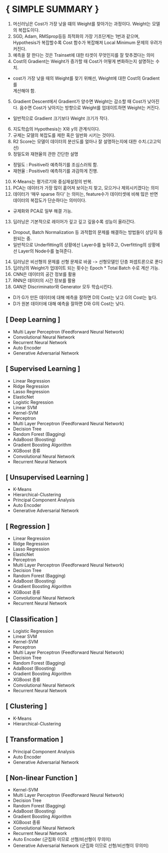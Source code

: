 # { SIMPLE SUMMARY }

1.	머신러닝은 Cost가 가장 낮을 떄의 Weight를 찾아가는 과정이다. Weight는 모델의 복잡도이다.
2.	SGD, Adam, RMSprop등등 최적화의 가장 기초단계는 1번과 같으며, Hypothesis가 복잡할수록 Cost 함수가 복잡해져 Local Minimum 문제의 우려가 커진다.
3.	예측을 잘 한다는 것은 Trainset에 대한 타겟이 무엇인지를 잘 맞추겠다는 의미
4.	Cost의 Gradient는 Weight가 증가할 때 Cost가 어떻게 변화하는지 설명하는 수치.
   - cost가 가장 낮을 때의 Weight를 찾기 위해선, Weight에 대한 Cost의 Gradient를      
     계산해야 함.
5.	Gradient Descent에서 Gradient가 양수면 Weight는 감소할 때 Cost가 낮아진다.
   음수면 Cost가 낮아지는 방향으로 Weight를 업데이트하면 Weight는 커진다.
   - 일반적으로 Gradient 크기보다 Weight 크기가 작다.
6.	지도학습의 Hypothesis는 X와 y의 관계식이다.
7.	규제는 모델의 복잡도를 제한 혹은 일반화 시키는 것이다.
8.	R2 Score는 모델이 데이터의 분산도를 얼마나 잘 설명하는지에 대한 수치.(고고익선)
9.	정밀도와 재현율의 관한 간단한 설명
   - 정밀도 : Positive라 예측하기를 조심스러워 함. 
   - 재현율 : Positive라 예측하기를 과감하게 진행.
10.	K-Means는 평가르기와 중심재설정의 반복.
11.	PCA는 데이터가 가장 많이 흩어져 보이는지 찾고, 모으거나 제외시키겠다는 의미
12.	데이터가 ‘매우 sparse 하다’ 는 의미는, feature수가 데이터셋에 비해 많은 반면 데이터의 복잡도가 단순하다는 의미이다.
   - 규제화와 PCA로 일부 해결 가능.
13.	딥러닝은 기본적으로 레이어가 깊고 깊고 깊을수록 성능이 올라간다. 
   - Dropout, Batch Normalization 등 과적합의 문제를 해결하는 방법들이 
     상당히 동원되는 중.
   - 일반적으로 Underfitting의 상황에선 Layer수를 높혀주고, Overfitting의 상황에선 
     Layer의 Node수를 높혀준다.
14.	딥러닝은 비선형의 문제를 선형 문제로 바꿈 -> 선형모델인 단층 퍼셉트론으로 푼다
15.	딥러닝의 Weight가 업데이트 되는 횟수는 Epoch * Total Batch 수로 계산 가능.
16.	CNN은 데이터의 공간 정보를 활용
17.	RNN은 데이터의 시간 정보를 활용
18.	GAN은 Discriminator와 Generator 모두 학습시킨다. 
   - D가 G가 만든 데이터에 대해 예측을 잘하면 D의 Cost는 낮고 G의 Cost는 높다.
   - D가 원본 데이터에 대해 예측을 잘하면 D와 G의 Cost는 낮다.



## [ Deep Learning ]

-	Multi Layer Perceptron (Feedforward Neural Network)
-	Convolutional Neural Network
-	Recurrent Neural Network
-	Auto Encoder
-	Generative Adversarial Network

## [ Supervised Learning ]

-	Linear Regression
-	Ridge Regression
-	Lasso Regression
-	ElasticNet
-	Logistic Regression
-	Linear SVM
-	Kernel-SVM
-	Perceptron
-	Multi Layer Perceptron (Feedforward Neural Network)
-	Decision Tree
-	Random Forest (Bagging)
-	AdaBoost (Boosting)
-	Gradient Boosting Algorithm
-	XGBoost 종류
-	Convolutional Neural Network
-	Recurrent Neural Network


## [ Unsupervised Learning ]

-	K-Means
-	Hierarchical-Clustering
-	Principal Component Analysis
-	Auto Encoder
-	Generative Adversarial Network

## [ Regression ]

-	Linear Regression
-	Ridge Regression
-	Lasso Regression
-	ElasticNet
-	Perceptron
-	Multi Layer Perceptron (Feedforward Neural Network)
-	Decision Tree
-	Random Forest (Bagging)
-	AdaBoost (Boosting)
-	Gradient Boosting Algorithm
-	XGBoost 종류
-	Convolutional Neural Network
-	Recurrent Neural Network

## [ Classification ]

-	Logistic Regression
-	Linear SVM
-	Kernel-SVM
-	Perceptron
-	Multi Layer Perceptron (Feedforward Neural Network)
-	Decision Tree
-	Random Forest (Bagging)
-	AdaBoost (Boosting)
-	Gradient Boosting Algorithm
-	XGBoost 종류
-	Convolutional Neural Network
-	Recurrent Neural Network

## [ Clustering ]

-	K-Means
-	Hierarchical-Clustering

## [ Transformation ]

-	Principal Component Analysis
-	Auto Encoder
-	Generative Adversarial Network

## [ Non-linear Function ]

-	Kernel-SVM
-	Multi Layer Perceptron (Feedforward Neural Network)
-	Decision Tree
-	Random Forest (Bagging)
-	AdaBoost (Boosting)
-	Gradient Boosting Algorithm
-	XGBoost 종류
-	Convolutional Neural Network
-	Recurrent Neural Network
-	Auto Encoder  (군집화 이므로 선형/비선형이 무의미)
-	Generative Adversarial Network (군집화 이므로 선형/비선형이 무의미)


